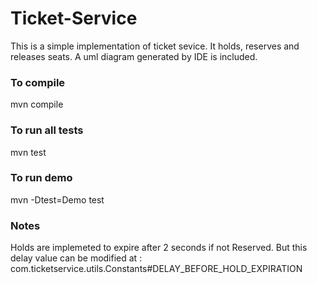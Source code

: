 # Ticket-Service
This is a simple implementation of ticket sevice. It holds, reserves and releases seats.
A uml diagram generated by IDE is included.

### To compile
mvn compile

### To run all tests
mvn test

### To run demo
mvn -Dtest=Demo test

### Notes
Holds are implemeted to expire after 2 seconds if not Reserved. But this delay value can be modified at : com.ticketservice.utils.Constants#DELAY_BEFORE_HOLD_EXPIRATION
